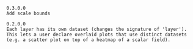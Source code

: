 	0.3.0.0
	Add scale bounds

	0.2.0.0
	Each layer has its own dataset (changes the signature of 'layer').
	This lets a user declare overlaid plots that use distinct datasets
	(e.g. a scatter plot on top of a heatmap of a scalar field).

